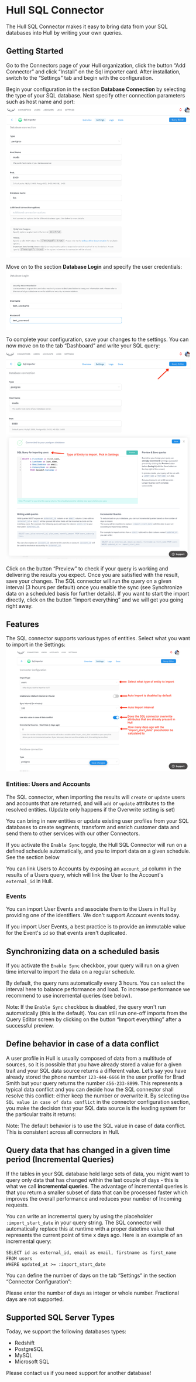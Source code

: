 # Hull SQL Connector

The Hull SQL Connector makes it easy to bring data from your SQL databases into Hull by  writing your own queries.

## Getting Started

Go to the Connectors page of your Hull organization, click the button “Add Connector” and click “Install” on the Sql importer card. After installation, switch to the “Settings” tab and begin with the configuration.

Begin your configuration in the section **Database Connection** by selecting the type of your SQL database. Next specify other connection parameters such as host name and port:
![Getting Started Step 1](./docs/gettingstarted01.png)

Move on to the section **Database Login** and specify the user credentials:
![Getting Started Step 2](./docs/gettingstarted02.png)

To complete your configuration, save your changes to the settings. You can now move on to the tab “Dashboard” and write your SQL query:
![Getting Started Step 3](./docs/gettingstarted03.png)
![Getting Started Step 3](./docs/gettingstarted04.png)

Click on the button “Preview” to check if your query is working and delivering the results you expect. Once you are satisfied with the result, save your changes. The SQL connector will run the query on a given interval (3 hours per default) once you enable the sync (see Synchronize data on a scheduled basis for further details). If you want to start the import directly, click on the button “Import everything” and we will get you going right away.

## Features

The SQL connector supports various types of entities. Select what you want to import in the Settings:
![Getting Started Step 3](./docs/settings.png)

### Entities: Users and Accounts

The SQL connector, when importing the results will `create` or `update` users and accounts that are returned, and will `add` or `update` attributes to the resolved entities. (Update only happens if the Overwrite setting is set)

You can bring in new entities or update existing user profiles from your SQL databases to create segments, transform and enrich customer data and send them to other services with our other Connectors.

If you activate the `Enable Sync` toggle, the Hull SQL Connector will run on a defined schedule automatically, and you to import data on a given schedule. See the section below

You can link Users to Accounts by exposing an `account_id` column in the results of a Users query, which will link the User to the Account's `external_id` in Hull.

### Events

You can import User Events and associate them to the Users in Hull by providing one of the identifiers. We don't support Account events today.

If you import User Events, a best practice is to provide an immutable value for the Event's `id` so that events aren't duplicated.


## Synchronizing data on a scheduled basis

If you activate the `Enable Sync` checkbox, your query will run on a given time interval to import the data on a regular schedule.

By default, the query runs automatically every 3 hours. You can select the interval here to balance performance and load.
To increase performance we recommend to use incremental queries (see below).

Note: If the `Enable Sync` checkbox is disabled, the query won't run automatically (this is the default).
You can still run one-off imports from the Query Editor screen by clicking on the button “Import everything” after a successful preview.

## Define behavior in case of a data conflict

A user profile in Hull is usually composed of data from a multitude of sources, so it is possible that you have already stored a value for a given trait and your SQL data source returns a different value. Let’s say you have already stored the phone number `123-444-6666` in the user profile for Brad Smith but your query returns the number `456-233-8899`. This represents a typical data conflict and you can decide how the SQL connector shall resolve this conflict: either keep the number or overwrite it. By selecting `Use SQL value in case of data conflict` in the connector configuration section, you make the decision that your SQL data source is the leading system for the particular traits it returns:

Note: The default behavior is to use the SQL value in case of data conflict. This is consistent across all connectors in Hull.

## Query data that has changed in a given time period (Incremental Queries)

If the tables in your SQL database hold large sets of data, you might want to query only data that has changed within the last couple of days - this is what we call **incremental queries**. The advantage of incremental queries is that you return a smaller subset of data that can be processed faster which improves the overall performance and reduces your number of Incoming requests.

You can write an incremental query by using the placeholder `:import_start_date`  in your query string. The SQL connector will automatically replace this at runtime with a proper datetime value that represents the current point of time x days ago. Here is an example of an incremental query:

```
SELECT id as external_id, email as email, firstname as first_name
FROM users
WHERE updated_at >= :import_start_date
```

You can define the number of days on the tab “Settings“ in the section “Connector Configuration”:

Please enter the number of days as integer or whole number. Fractional days are not supported.

## Supported SQL Server Types

Today, we support the following databases types: 
- Redshift
- PostgreSQL
- MySQL
- Microsoft SQL

Please contact us if you need support for another database!
